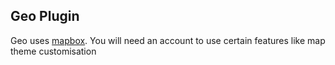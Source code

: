 ## Geo Plugin

Geo uses [mapbox](https://www.mapbox.com/). You will need an account to use certain features like map theme customisation